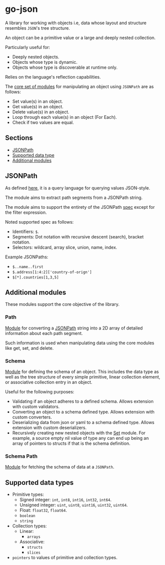 # go-json

A library for working with objects i.e, data whose layout and structure resembles `JSON`'s tree structure.

An object can be a primitive value or a large and deeply nested collection.

Particularly useful for:

- Deeply nested objects.
- Objects whose type is dynamic.
- Objects whose type is discoverable at runtime only.

Relies on the language's reflection capabilities.

The [core set of modules](object) for manipulating an object using `JSONPath` are as follows:

- Set value(s) in an object.
- Get value(s) in an object.
- Delete value(s) in an object.
- Loop through each value(s) in an object (For Each).
- Check if two values are equal.

## Sections

- [JSONPath](#jsonpath)
- [Supported data type](#supported-data-types)
- [Additional modules](#additional-modules)

## JSONPath

As defined [here](https://en.wikipedia.org/wiki/JSONPath), it is a query language for querying values JSON-style.

The module aims to extract path segments from a JSONPath string.

The module aims to support the entirety of the JSONPath [spec](https://www.rfc-editor.org/rfc/rfc9535.html) except for
the filter expression.

Noted supported spec as follows:

- Identifiers: `$`.
- Segments: Dot notation with recursive descent (search), bracket notation.
- Selectors: wildcard, array slice, union, name, index.

Example JSONPaths:

- `$..name..first`
- `$.address[1:4:2]['country-of-orign']`
- `$[*].countries[1,3,5]`

## Additional modules

These modules support the core objective of the library.

### Path

[Module](path) for converting a [JSONPath](#jsonpath) string into a 2D array of detailed information about each path
segment.

Such information is used when manipulating data using the core modules like get, set, and delete.

### Schema

[Module](schema) for defining the schema of an object. This includes the data type as well as the tree structure of
every simple primitive, linear collection element, or associative collection entry in an object.

Useful for the following purposes:

- Validating if an object adheres to a defined schema. Allows extension with custom validators.
- Converting an object to a schema defined type. Allows extension with custom converters.
- Deserializing data from json or yaml to a schema defined type. Allows extension with custom deserializers.
- Recursively creating new nested objects with the [Set](object/set.go) module. For example, a source empty nil value of
  type any can end up being an array of pointers to structs if that is the schema definition.

### Schema Path

[Module](schemapath) for fetching the schema of data at a `JSONPath`.

## Supported data types

- Primitive types:
    - Signed integer: `int`, `int8`, `int16`, `int32`, `int64`.
    - Unsigned integer: `uint`, `uint8`, `uint16`, `uint32`, `uint64`.
    - Float: `float32`, `float64`.
    - `boolean`
    - `string`
- Collection types:
    - Linear:
        - `arrays`
    - Associative:
        - `structs`
        - `slices`
- `pointers` to values of primitive and collection types.

